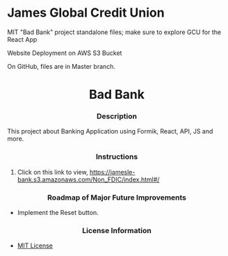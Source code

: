 # James Global Credit Union
MIT "Bad Bank" project standalone files; make sure to explore GCU for the React App

Website Deployment on AWS S3 Bucket

On GitHub, files are in Master branch.

# <div align="center">Bad Bank</div>


### <div align="center">Description</div>

This project about Banking Application using Formik, React, API, JS and more.

### <div align="center">Instructions</div>
 1. Click on this link to view, https://jamesle-bank.s3.amazonaws.com/Non_FDIC/index.html#/

 ### <div align="center">Roadmap of Major Future Improvements</div>

 - Implement the Reset button.
 
### <div align="center">License Information</div>
 - [MIT License](https://mit-license.org/)



